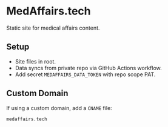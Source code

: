 # MedAffairs.tech

Static site for medical affairs content.

## Setup

- Site files in root.
- Data syncs from private repo via GitHub Actions workflow.
- Add secret `MEDAFFAIRS_DATA_TOKEN` with repo scope PAT.

## Custom Domain

If using a custom domain, add a `CNAME` file:

```
medaffairs.tech
```
